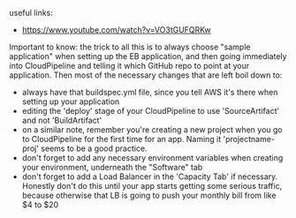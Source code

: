 useful links:

- https://www.youtube.com/watch?v=VO3tGUFQRKw

Important to know: the trick to all this is to always choose "sample application" when setting up the EB application, and then going immediately into CloudPipeline and telling it which GitHub repo to point at your application. Then most of the necessary changes that are left boil down to:

- always have that buildspec.yml file, since you tell AWS it's there when setting up your application
- editing the 'deploy' stage of your CloudPipeline to use 'SourceArtifact' and not 'BuildArtifact'
- on a similar note, remember you're creating a new project when you go to CloudPipeline for the first time for an app. Naming it 'projectname-proj' seems to be a good practice.
- don't forget to add any necessary environment variables when creating your environment, underneath the "Software" tab
- don't forget to add a Load Balancer in the 'Capacity Tab' if necessary. Honestly don't do this until your app starts getting some serious traffic, because otherwise that LB is going to push your monthly bill from like $4 to $20 